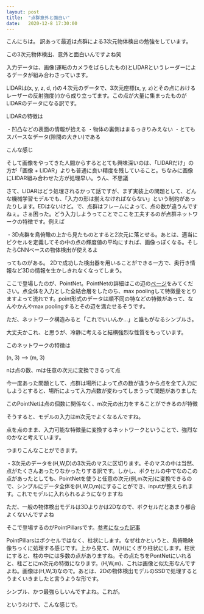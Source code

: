 ```yaml
---
layout: post
title:  "点群意外と面白い"
date:   2020-12-8 17:30:00 
---
```


こんにちは。
訳あって最近は点群による3次元物体検出の勉強をしています。

この3次元物体検出、意外と面白いんですよね笑

入力データは、画像(運転のカメラをばらしたもの)とLIDARというレーダーによるデータが組み合わさっています。

LIDARは(x, y, z, d, r)の４次元のデータで、3次元座標(x, y, z)とその点におけるレーザーの反射強度(r)から成り立ってます。この点が大量に集まったものがLIDARのデータになる訳です。

LIDARの特徴は

・凹凸などの表面の情報が拾える
・物体の裏側はまるっきりみえない
・とてもスパースなデータ(隙間の大きい)である

こんな感じ

そして画像をやってきた人間からするととても興味深いのは、「LIDARだけ」の方が「画像 + LIDAR」よりも普通に良い精度を残していること。ちなみに画像にLIDAR組み合わせた方が処理早い。うん、不思議

さて、LIDARはどう処理されるかって話ですが、まず実装上の問題として、どんな機械学習モデルでも、「入力の形は揃えなければならない」という制約があったりします。EDはないけど。で、点群はフレームによって、点の数が違うんですねぇ。さぁ困った。どう入力しようってことでここを工夫するのが点群ネットワークの特徴です。例えば

・3D点群を鳥俯瞰の上から見たものとすると2次元に落とせる。あとは、適当にピクセルを定義してその中の点の輝度値の平均にすれば、画像っぽくなる。そしたらCNNベースの物体検出が使えるよ

ってものがある。
2Dで成功した検出器を用いることができる一方で、奥行き情報など3Dの情報を生かしきれなくなってしまう。

ここで登場したのが、PointNet。PointNetの詳細はこの辺の[ページ][site2]をみてください。点全体を入力とした全結合層をしたのち、max poolingして特徴量をとりますよって流れです。point形式のデータは順不同の特などの特徴があって、なんやかんやmax poolingするとその辺を満たせるそうです。

ただ、ネットワーク構造みると「これでいいんか...」と誰もがなるシンプルさ。

大丈夫かこれ、と思うが、冷静に考えると結構強烈な性質をもっています。

このネットワークの特徴は

(n, 3) --> (m, 3)

nは点の数、mは任意の次元に変換できるって点

今一度あった問題として、点群は場所によって点の数が違うから点を全て入力にしようとすると、場所によって入力点数が変わってしまうって問題がありました

このPointNetは点の個数に関係なく、m次元の出力をすることができるのが特徴

そうすると、モデルの入力はm次元でよくなるんですね。

点を点のまま、入力可能な特徴量に変換するネットワークということで、強烈なのかなと考えています。

つまりこんなことができます。

・3次元のデータを(H,W,D)の3次元のマスに区切ります。そのマスの中は当然、点がたくさんあったりなかったりする訳です。しかし、ボクセルの中でなのこの点があったとしても、PointNetを使うと任意の次元(例,m次元)に変換できるので、シンプルにデータ全体を(H,W,D,m)にすることができ、inputが整えられます。これでモデルに入れられるようになりますね

ただ、一般の物体検出モデルは3Dよりかは2Dなので、ボクセルだとあまり都合よくないんですよね

そこで登場するのがPointPillarsです。[参考になった記事][site3]

PointPillarsはボクセルではなく、柱状にします。なぜ柱かというと、鳥俯瞰映像ちっくに処理する感じです。上から見て、(W,H)にくぎり柱状にします。柱状にすると、柱の中には多数の点がありますね。その点たちをPontNetにいれると、柱ごとにm次元の特徴になります。(H,W,m)、これは画像と似た形なんですよね。画像は(H,W,3)なので。あとは、2Dの物体検出モデルのSSDで処理するとうまくいきましたと言うような形です。

シンプル、かつ最強らしいんですよね。これが。

というわけで、こんな感じで。


[site1]: https://qiita.com/arutema47/items/cda262c61baa953a97e9
[site2]: https://qiita.com/opeco17/items/707a5c57bca41a145122
[site3]: https://qiita.com/chin_self_driving_car/items/362772f5078c0cbe4c0d
